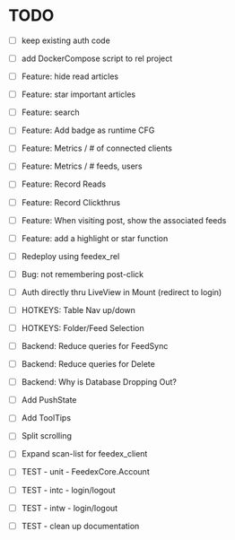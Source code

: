 # TODO

- [ ] keep existing auth code
- [ ] add DockerCompose script to rel project

- [ ] Feature: hide read articles
- [ ] Feature: star important articles
- [ ] Feature: search

- [ ] Feature: Add badge as runtime CFG

- [ ] Feature: Metrics / # of connected clients
- [ ] Feature: Metrics / # feeds, users

- [ ] Feature: Record Reads
- [ ] Feature: Record Clickthrus
- [ ] Feature: When visiting post, show the associated feeds
- [ ] Feature: add a highlight or star function

- [ ] Redeploy using feedex_rel
- [ ] Bug: not remembering post-click
- [ ] Auth directly thru LiveView in Mount (redirect to login)

- [ ] HOTKEYS: Table Nav up/down
- [ ] HOTKEYS: Folder/Feed Selection

- [ ] Backend: Reduce queries for FeedSync
- [ ] Backend: Reduce queries for Delete
- [ ] Backend: Why is Database Dropping Out?

- [ ] Add PushState
- [ ] Add ToolTips

- [ ] Split scrolling
- [ ] Expand scan-list for feedex_client

- [ ] TEST - unit - FeedexCore.Account
- [ ] TEST - intc - login/logout 
- [ ] TEST - intw - login/logout 
- [ ] TEST - clean up documentation
